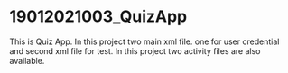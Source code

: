# 19012021003_QuizApp
This is Quiz App. 
In this project two main xml file. 
one for user credential and second xml file for test. 
In this project two activity files are also available.
